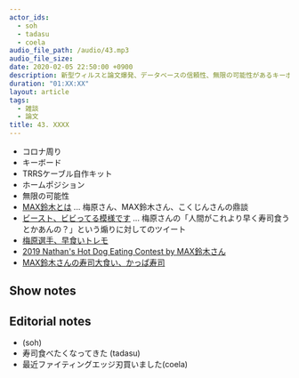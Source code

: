 ```yaml
---
actor_ids:
  - soh
  - tadasu
  - coela
audio_file_path: /audio/43.mp3
audio_file_size: 
date: 2020-02-05 22:50:00 +0900
description: 新型ウィルスと論文爆発、データベースの信頼性、無限の可能性があるキーボード、早食いの攻略について話しました。
duration: "01:XX:XX"
layout: article
tags: 
  - 雑談
  - 論文
title: 43. XXXX
---
```

- コロナ周り
- キーボード
- TRRSケーブル自作キット
- ホームポジション
- 無限の可能性
- [MAX鈴木とは](https://www.youtube.com/watch?v=KK_QdhsVl8U) ... 梅原さん、MAX鈴木さん、こくじんさんの鼎談
- [ビースト、ビビってる模様です](https://twitter.com/FReeMax1027/status/1222883402509979650) ... 梅原さんの「人間がこれより早く寿司食うとかあんの？」という煽りに対してのツイート
- [梅原選手、早食いトレモ](https://www.youtube.com/watch?v=Ykrh1l_Xrq0)
- [2019 Nathan's Hot Dog Eating Contest by MAX鈴木さん](https://www.youtube.com/watch?v=G12v68U7tgo)
- [MAX鈴木さんの寿司大食い、かっぱ寿司](https://www.youtube.com/watch?v=wmV-urzRHLY)

## Show notes

## Editorial notes
- (soh)
- 寿司食べたくなってきた (tadasu)
- 最近ファイティングエッジ刃買いました(coela)

